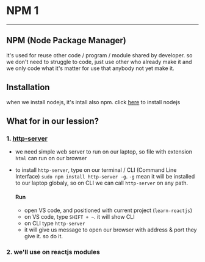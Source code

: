 # NPM 1

---

## NPM (Node Package Manager)

it's used for reuse other code / program / module shared by developer. so we don't need to struggle to code, just use other who already make it and we only code what it's matter for use that anybody not yet make it.

## Installation

when we install nodejs, it's intall also npm. click [here](https://nodejs.org/en/download/) to install nodejs

## What for in our lession?

### 1. [http-server](https://www.npmjs.com/package/http-server)

* we need simple web server to run on our laptop, so file with extension `html` can run on our browser
* to install `http-server`, type on our terminal / CLI (Command Line Interface) `sudo npm install http-server -g`. `-g` mean it will be installed to our laptop globaly, so on CLI we can call `http-server` on any path.

    #### Run
  * open VS code, and positioned with current project (`learn-reactjs`)
  * on VS code, type `SHIFT + ~`. it will show CLI
  * on CLI type `http-server`
  * it will give us message to open our browser with address & port they give it. so do it.

### 2. we'll use on reactjs modules